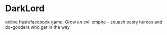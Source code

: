 DarkLord
========

online flash/facebook game. Grow an evil empire - squash pesty heroes and do-gooders who get in the way